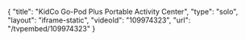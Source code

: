 {
    "title": "KidCo Go-Pod Plus Portable Activity Center",
    "type": "solo",
    "layout": "iframe-static",
    "videoId": "109974323",
    "url": "\/tvpembed\/109974323"
}